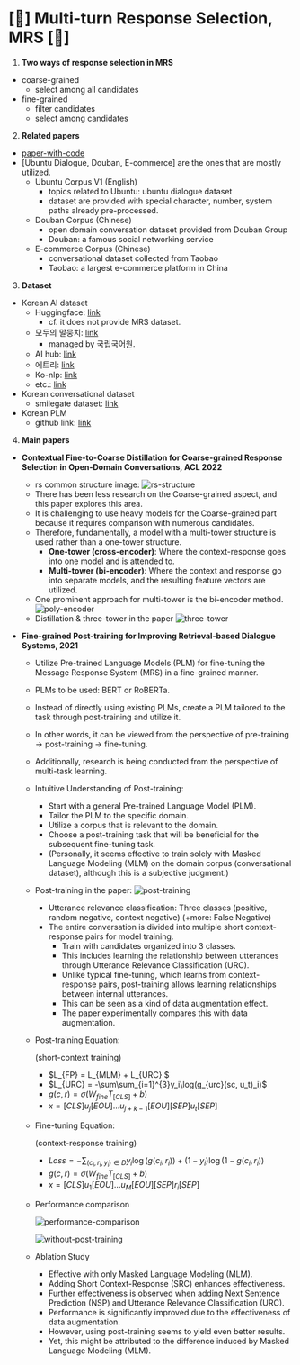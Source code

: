 # [💬] Multi-turn Response Selection, MRS [💬]

1. **Two ways of response selection in MRS**
- coarse-grained
    - select among all candidates
- fine-grained
    - filter candidates
    - select among candidates

2. **Related papers**
- [paper-with-code](https://paperswithcode.com/task/conversational-response-selection)
- [Ubuntu Dialogue, Douban, E-commerce] are the ones that are mostly utilized.
    - Ubuntu Corpus V1 (English)
        - topics related to Ubuntu: ubuntu dialogue dataset
        - dataset are provided with special character, number, system paths already pre-processed.
    - Douban Corpus (Chinese)
        - open domain conversation dataset provided from Douban Group
        - Douban: a famous social networking service
    - E-commerce Corpus (Chinese)
        - conversational dataset collected from Taobao
        - Taobao: a largest e-commerce platform in China

3. **Dataset**
- Korean AI dataset
    - Huggingface: [link](https://huggingface.co/datasets)
        - cf. it does not provide MRS dataset.
    - 모두의 말뭉치: [link](https://corpus.korean.go.kr/)
        - managed by 국립국어원.
    - AI hub: [link](https://www.aihub.or.kr/)
    - 에트리: [link](https://aiopen.etri.re.kr/service_dataset.php)
    - Ko-nlp: [link](https://github.com/ko-nlp/Korpora?fbclid=lwAR227KVz5YD1ciTLzVZV_m51dC_UUOUZPozegOWuwuMY2M3uCN-U9OfaZ84)
    - etc.: [link](https://github.com/songys/AwesomeKorean_Data)
- Korean conversational dataset
    - smilegate dataset: [link](https://github.com/smilegate-ai/korean_smile_style_dataset)
- Korean PLM
    - github link: [link](https://github.com/sooftware/Korean-PLM)

4. **Main papers**
- **Contextual Fine-to-Coarse Distillation for Coarse-grained Response Selection in Open-Domain Conversations, ACL 2022**
    - rs common structure image:
        ![rs-structure](./images/rs-structure.png)
    - There has been less research on the Coarse-grained aspect, and this paper explores this area.
    - It is challenging to use heavy models for the Coarse-grained part because it requires comparison with numerous candidates.
    - Therefore, fundamentally, a model with a multi-tower structure is used rather than a one-tower structure.
        - **One-tower (cross-encoder)**: Where the context-response goes into one model and is attended to.
        - **Multi-tower (bi-encoder)**: Where the context and response go into separate models, and the resulting feature vectors are utilized.
    - One prominent approach for multi-tower is the bi-encoder method.
        ![poly-encoder](./images/poly-encoder.png)
    - Distillation & three-tower in the paper
        ![three-tower](./images/three-tower.png)

- **Fine-grained Post-training for Improving Retrieval-based Dialogue
Systems, 2021**
    - Utilize Pre-trained Language Models (PLM) for fine-tuning the Message Response System (MRS) in a fine-grained manner.
    - PLMs to be used: BERT or RoBERTa.
    - Instead of directly using existing PLMs, create a PLM tailored to the task through post-training and utilize it.
    - In other words, it can be viewed from the perspective of pre-training -> post-training -> fine-tuning.
    - Additionally, research is being conducted from the perspective of multi-task learning.
    - Intuitive Understanding of Post-training:
        - Start with a general Pre-trained Language Model (PLM).
        - Tailor the PLM to the specific domain.
        - Utilize a corpus that is relevant to the domain.
        - Choose a post-training task that will be beneficial for the subsequent fine-tuning task.
        - (Personally, it seems effective to train solely with Masked Language Modeling (MLM) on the domain corpus (conversational dataset), although this is a subjective judgment.)
    - Post-training in the paper:
        ![post-training](./images/post-training.png)
        - Utterance relevance classification: Three classes (positive, random negative, context negative) (+more: False Negative)
        - The entire conversation is divided into multiple short context-response pairs for model training.
            - Train with candidates organized into 3 classes.
            - This includes learning the relationship between utterances through Utterance Relevance Classification (URC).
            - Unlike typical fine-tuning, which learns from context-response pairs, post-training allows learning relationships between internal utterances.
            - This can be seen as a kind of data augmentation effect.
            - The paper experimentally compares this with data augmentation.
    - Post-training Equation:

        (short-context training)
        - $L_{FP} = L_{MLM} + L_{URC} $
        - $L_{URC} = -\sum\sum_{i=1}^{3}y_i\log(g_{urc}(sc, u_t)_i)$
        - $g(c, r) = \sigma(W_{fine}T_{[CLS]} + b)$
        - $x = [CLS]u_j[EOU] ... u_{j+k-1}[EOU][SEP]u_t[SEP]$

    - Fine-tuning Equation:

        (context-response training)
        - $Loss = -\sum_{(c_i, r_i, y_i)\in D}y_i\log(g(c_i, r_i)) + (1-y_i)\log(1-g(c_i, r_i))$
        - $g(c, r) = \sigma(W_{fine}T_{[CLS]} + b)$
        - $x = [CLS]u_1[EOU] ... u_{M}[EOU][SEP]r_i[SEP]$

    - Performance comparison

        ![performance-comparison](./images/performance-comparison.png)

        ![without-post-training](./images/without-post-training.png)
    - Ablation Study
        - Effective with only Masked Language Modeling (MLM).
        - Adding Short Context-Response (SRC) enhances effectiveness.
        - Further effectiveness is observed when adding Next Sentence Prediction (NSP) and Utterance Relevance Classification (URC).
        - Performance is significantly improved due to the effectiveness of data augmentation.
        - However, using post-training seems to yield even better results.
        - Yet, this might be attributed to the difference induced by Masked Language Modeling (MLM).
